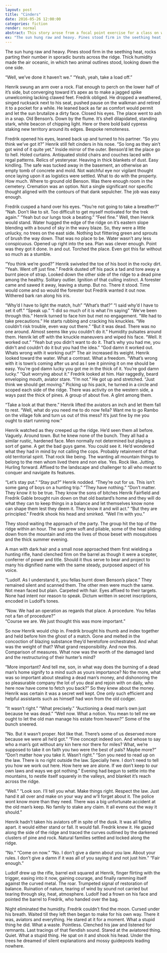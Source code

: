 ```yaml
---
layout: post
title: "Cinders"
date: 2016-05-26 12:00:00
categories: fiction 
render: normal
abstract: This story arose from a focal point exercise for a class on writing fiction. This is the original version. I may rework this story at some future juncture. 
ex: "The sun hung raw and heavy. Pines stood firm in the seething heat, rocks parting their number in sporadic bursts across the ridge. Thick humidity made the air oceanic, in which two animal outlines stood, looking down the one side..."
---
```

The sun hung raw and heavy. Pines stood firm in the seething heat, rocks parting their number in sporadic bursts across the ridge. Thick humidity made the air oceanic, in which two animal outlines stood, looking down the one side. 

“Well, we’ve done it haven’t we.” 
“Yeah, yeah, take a load off.” 

Henrik swung an arm over a rock. Flat enough to perch on the lower half of it’s side, but converging toward it’s apex as to make a jagged spike unwelcoming lacking clawed feet. Fredrik obliged. He dropped a weathered, singed rucksack next to his seat, pushed pause on the walkman and retired it to a pocket for a while. He leaned back as far as comfort would permit and let the sun brutalize a dirty face. Closed his eyes. 
The place went to ash in a snap. Old Benson’s. Down by the flume. It’s shell dilapidated, standing stark, white beacon of chipping light. Here or there bold bald cypress staking new territory around its edges. Bespoke remoteness.
  
Fredrik opened his eyes, leaned back up and turned to his partner. 
“So you think we’ve got it?”
Henrik still felt cinders in his nose.
“So long as they ain’t got wind of it quite yet.”
Inside mirror of the outer. Benson’d let the place go to hell. Holed curtains. Antiquated stolid chairs and couches laced with regal patterns. Relics of yesteryear. Heaving in thick blankets of dust. Easy kindling. The safe was tucked away in the basement, an otherwise an empty tomb of concrete and mold. Not watchful eye nor vigilant thought once laying upon it as logistics were settled. What to do with the property. How much. Where to ground old Benson. Was there enough room in the cemetery. Cremation was an option. Not a single significant nor specific thought aligned with the contours of that dank sepulcher. The job was easy enough. 

Fredrik cusped a hand over his eyes. 
“You’re not going to take a breather?”
“Nah. Don’t like to sit. Too difficult to get myself motivated for the trek again.”
“Yeah but our lungs took a beating.”
“Feel fine.”
Well, then Henrik would stand. Water hugged the edge of the ridge on it’s eastern slope blending with a bound of sky in the wavy blaze. So, they were a little unlucky, no trees on the east side. Nothing but flittering green and sprouts of brush the way down. That was no place to be. Water wasn’t any less conspicuous. Opened up right into the sea. Plan was clever enough. Point was they got it done. In and out. Torched the place. Even got this far without so much as a stumble. 

“You think we’re good?”
Henrik swiveled the toe of his boot in the rocky dirt. 
“Yeah. Went off just fine.”
Fredrik dusted off his pack a tad and tore away a burnt piece of strap. Looked down the other side of the ridge to a dead pine among the healthy. Solitary outlier. Ignition of that culling instinct. A forester came and sawed it away, leaving a stump. But no. There it stood. Time would come and so would the forester but Fredrik wanted it out now. Withered bark ran along his iris. 

“Why’d I have to light the match, huh”
“What’s that?”
“I said why’d I have to set it off.”
“Speak up.”
“I did so much of it is what I’m saying”
“We’ve been through this.”
Henrik turned to face him but met no engagement. 
“We had to take precautions.”
He starts rubbing and cracking his knuckles. 
“We couldn’t risk trouble, even way out there.”
“But it was dead. There was no one around. Almost seems like you couldn’t do it.”
Humidity pulsates around them. Henrik let off with the knuckle maneuvers and wiped his face. 
“Well. It worked out.”
“Yeah but you didn’t want to do it. That’s why you had me, you didn’t and couldn’t do it but you had the idea.”
“God damn it worked out. Whats wrong with it working out?”
The air increased its weight. Henrik looked toward the water. What a contrast. What a freedom. 
“What’s wrong with it is town’s coming after us and as I see it pinning it on me should be easy. You’re god damn lucky you got me in the thick of it. You’re god damn lucky.”
“Quit worrying about it.”
Fredrik looked at him. Hair raggedly, beard enveloping mouth, aviator stare. 
“I’m not.” 
He got up and stretched. 
“Just think we should get moving.” 
Picking up his pack, he turned in a circle and scoped each side of the ridge. There was activity on the western side, a ways past the thick of pines. A group of about five. A glint among them. 

“Take a look at that there.”
Henrik lifted the aviators an inch and let them fall to rest. 
“Well, what do you need me to do now fella? Want me to go Rambo on the village folk and turn us out of this mess? It’s just fine by me you ought to start running now.”

Henrik watched as they creeped up the ridge. He’d seen them all before. Vaguely. Around town. But he knew none of the bunch. They all had a similar rustic, hardened face. Men normally not determined but playing a sort of game. A get the bad guys game. You could see it. He’d wondered what they had in mind by not calling the cops. Probably retainment of that old territorial spirit. That rock like being. The wanting all mountain things to belong to the men whom lived there and non else. Yes. Rock like. Jutting. Hurling forward. Affixed to the landscape and challenger to all who meant to conquer and navigate its features. 

“Let’s stay put.”
“Stay put?”
Henrik nodded. 
“They’re out for us. This isn’t some gang of boys on a hunting trip.”
“They have nothing.”
“Don’t matter. They know it to be true. They know the sons of bitches Henrik Fairfield and Fredrik Gable brought ruin down on that old bastard’s home and they will do what they can to keep things in a balance and let themselves know none can shape them lest they deem it. They know it and will act.”
“But they are principled.”
Fredrik shook his head and smirked. 
“Well I’m with you.”

They stood waiting the approach of the party. The group hit the top of the ridge within an hour. The sun grew soft and pliable, some of the heat sliding down from the mountain and into the lives of those beset with mosquitoes and the thick summer evening. 

A man with dark hair and a small nose approached them first wielding a hunting rifle, hand clenched firm on the barrel as though it were a scepter, conferrer of power and title. Should it thus serve to bear and project to many his dignified name with the same steady, purposed aspect of his voice.

“Ludolf. As I understand it, you fellas burnt down Benson’s place.”
They remained silent and scanned them. The other men were much the same. Not mean faced but plain. Carpeted with hair. Eyes affixed to their targets. None had intent nor reason to speak. Dictum written in secret inscriptions, encoded in Ludolf’s tones. 

“Now. We had an operation as regards that place. A procedure. You fellas not a fan of procedure?”  
“Course we are. We just thought this was more important.”

So now Henrik would chip in. Fredrik brought his thumb and index together and held before him the ghost of a match. Gone and melted in the concoction of blazing substance they’d heretofore orchestrated. And what was the weight of that? What grand responsibility. And now this. Comparison of measures. What now was the worth of the damaged land and the restructuring of their hunter’s mind? 

“More important? And tell me, son, in what way does the burning of a dead man’s home signify to a mind such as yours importance? No the more, what was so important about stealing a dead man’s money, and dishonoring the so pleasurable company the lot of you deal and rejoin with on daily, who here now have come to fetch you back?” 
So they knew about the money. Henrik was certain it was a secret well kept. One only such efficient and helpful assistants such as himself had won from the old codger. 

“It wasn’t right.”
“What precisely.”
“Auctioning a dead man’s own just because he was dead.”
“Well now. What a notion. You mean to tell me we ought to let the old man manage his estate from heaven?”
Some of the bunch sneered.

“No. But it wasn’t proper. Not like that. There’s some of us deserved more because we were all he’d got.”
“Fine concept indeed son. And whose to say who a man’s got without any kin here nor there for miles? What, we’re supposed to take it on faith you two were the best of pals? Maybe more?”
“Don’t matter how you take it. Wasn’t right.”
“Son you need to read up on the law. There is no right outside the law. Specially here. I don’t need to tell you how we work out here. How here we are alone. If we don’t keep to our own laws and ways we got nothing.”
Evening had begun to settle into the mountains, to nestle itself squarely in the valleys, and blanket it’s reach across the ridge. 

“Well.”
“Look son. I’ll tell you what. Make things right. Respect the law. Just hand it all over and make on your way and w’ll forget about it. The police wont know more than they need. There was a big unfortunate accident at the old man’s keep. No family to stake any claim. It all evens out the way it should.”

Henrik hadn’t taken his aviators off in spite of the dusk. It was all falling apart. it would either stand or fall. It would fall. Fredrik knew it. He gazed along the side of the ridge and traced the curves outlined by the darkened clusters of pine and rock. Natural families settled and locked along the ridge. 

“No.”
“Come on now.”
“No. I don’t give a damn about you law. About your rules. I don’t give a damn if it was all of you saying it and not just him.”
“Fair enough.”

Ludolf drew up the rifle, barrel exit squared at Henrik, finger flirting with the trigger, easing into it now, gaining courage, and finally ramming itself against the curved metal. The roar. Trumpeted signal of restoration of balance. Ruination of nature, tearing of wind by sound not carried but tearing through sky, heat, atmosphere. Ludolf had a frown on his face and pointed the barrel to Fredrik, who handed over the bag.

Night eliminated the humidity. Fredrik couldn’t find the moon. Cursed under his breath. Waited till they left then began to make for his own way. There it was, aviators and everything. He stared at it for a moment. What a stupid thing he did. What a waste. Pointless. Clenched his jaw and listened for remnants. Last tracings of that fiendish sound. Stared at the aviatored thing. Quiet. What a stupid thing. He spat on it and shook his head. Under the trees he dreamed of silent explanations and mossy guideposts leading nowhere. 